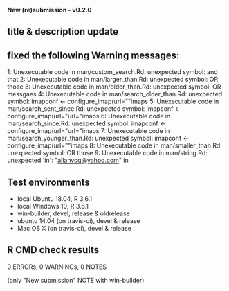 **New (re)submission - v0.2.0**

## title & description update
## fixed the following Warning messages:
1: Unexecutable code in man/custom_search.Rd:
   unexpected symbol: and that
2: Unexecutable code in man/larger_than.Rd:
   unexpected symbol: OR those
3: Unexecutable code in man/older_than.Rd:
   unexpected symbol: OR messgaes
4: Unexecutable code in man/search_older_than.Rd:
   unexpected symbol: imapconf <- configure_imap(url=""imaps
5: Unexecutable code in man/search_sent_since.Rd:
   unexpected symbol: imapconf <- configure_imap(url="url="imaps
6: Unexecutable code in man/search_since.Rd:
   unexpected symbol: imapconf <- configure_imap(url="url="imaps
7: Unexecutable code in man/search_younger_than.Rd:
   unexpected symbol: imapconf <- configure_imap(url=""imaps
8: Unexecutable code in man/smaller_than.Rd:
   unexpected symbol: OR those
9: Unexecutable code in man/string.Rd:
   unexpected 'in': "allanvcq@yahoo.com" in

## Test environments
* local Ubuntu 18.04, R 3.6.1
* local Windows 10, R 3.6.1
* win-builder, devel, release & oldrelease
* ubuntu 14.04 (on travis-ci), devel & release
* Mac OS X (on travis-ci), devel & release

## R CMD check results
0 ERRORs, 0 WARNINGs, 0 NOTES

(only "New submission" NOTE with win-builder)
